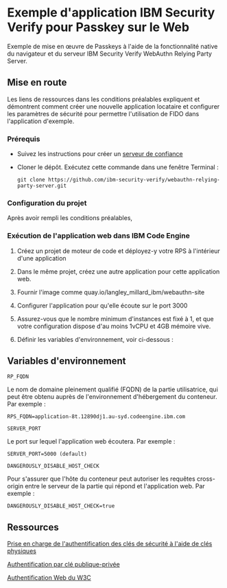 # Exemple d'application IBM Security Verify pour Passkey sur le Web

Exemple de mise en œuvre de Passkeys à l'aide de la fonctionnalité native du navigateur et du serveur IBM Security Verify WebAuthn Relying Party Server.

## Mise en route

Les liens de ressources dans les conditions préalables expliquent et démontrent comment créer une nouvelle application locataire et configurer les paramètres de sécurité pour permettre l'utilisation de FIDO dans l'application d'exemple.

### Prérequis

- Suivez les instructions pour créer un [serveur de confiance](https://github.com/ibm-security-verify/webauthn-relying-party-server-swift/blob/main/README.md)

- Cloner le dépôt. Exécutez cette commande dans une fenêtre Terminal :

   ```
   git clone https://github.com/ibm-security-verify/webauthn-relying-party-server.git
   ```
### Configuration du projet

Après avoir rempli les conditions préalables,


### Exécution de l'application web dans IBM Code Engine

1. Créez un projet de moteur de code et déployez-y votre RPS à l'intérieur d'une application

2. Dans le même projet, créez une autre application pour cette application web.

3. Fournir l'image comme quay.io/langley_millard_ibm/webauthn-site

4. Configurer l'application pour qu'elle écoute sur le port 3000

5. Assurez-vous que le nombre minimum d'instances est fixé à 1, et que votre configuration dispose d'au moins 1vCPU et 4GB mémoire vive.
6. Définir les variables d'environnement, voir ci-dessous :

## Variables d'environnement
`RP_FQDN`

Le nom de domaine pleinement qualifié (FQDN) de la partie utilisatrice, qui peut être obtenu auprès de l'environnement d'hébergement du conteneur. Par exemple :

```
RPS_FQDN=application-8t.12890dj1.au-syd.codeengine.ibm.com
```

`SERVER_PORT`

Le port sur lequel l'application web écoutera. Par exemple :

```
SERVER_PORT=5000 (default)
```

`DANGEROUSLY_DISABLE_HOST_CHECK`

Pour s'assurer que l'hôte du conteneur peut autoriser les requêtes cross-origin entre le serveur de la partie qui répond et l'application web. Par exemple :

```
DANGEROUSLY_DISABLE_HOST_CHECK=true
```

## Ressources
[Prise en charge de l'authentification des clés de sécurité à l'aide de clés physiques](https://developer.apple.com/documentation/authenticationservices/public-private_key_authentication/supporting_security_key_authentication_using_physical_keys)

[Authentification par clé publique-privée](https://developer.apple.com/documentation/authenticationservices/public-private_key_authentication)

[Authentification Web du W3C](https://www.w3.org/TR/webauthn-2/)

<!-- v2.3.7 : caits-prod-app-gp_webui_20241231T140702-25_en_fr -->